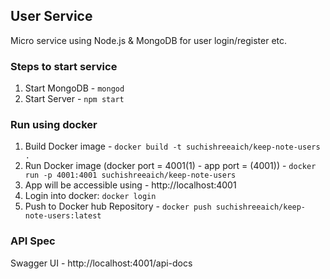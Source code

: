 ## User Service

Micro service using Node.js & MongoDB for user login/register etc.

### Steps to start service
1. Start MongoDB - ```mongod```
2. Start Server  - ```npm start```

### Run using docker
1. Build Docker image - ```docker build -t suchishreeaich/keep-note-users .```
2. Run Docker image (docker port = 4001(1) - app port = (4001)) - ```docker run -p 4001:4001 suchishreeaich/keep-note-users```
3. App will be accessible using - http://localhost:4001
4. Login into docker: ```docker login```
5. Push to Docker hub Repository  - ```docker push suchishreeaich/keep-note-users:latest```

### API Spec
Swagger UI - http://localhost:4001/api-docs